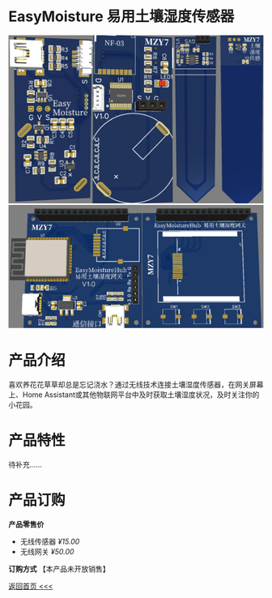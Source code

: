 # EasyMoisture 易用土壤湿度传感器

![](img/5441CBFF-FB50-4358-837D-563DBAEB1F46.jpeg)
![](img/A255A3B6-0A4B-46FA-943B-A8AA29B718C9.png)

# 产品介绍
喜欢养花花草草却总是忘记浇水？通过无线技术连接土壤湿度传感器，在网关屏幕上、Home Assistant或其他物联网平台中及时获取土壤湿度状况，及时关注你的小花园。  

# 产品特性
待补充……  

# 产品订购
**产品零售价**
- 无线传感器 *¥15.00*  
- 无线网关 *¥50.00*  
  
**订购方式** 【本产品未开放销售】  

[返回首页 <<<](/)  
